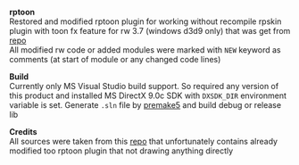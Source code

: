 **rptoon**\
Restored and modified rptoon plugin for working without recompile rpskin plugin with toon fx feature for rw 3.7 (windows d3d9 only) that was get from [repo](https://github.com/sigmaco/rwsrc-v37-pc/tree/master)\
All modified rw code or added modules were marked with `NEW` keyword as comments (at start of module or any changed code lines)

**Build**\
Currently only MS Visual Studio build support. So required any version of this product and installed MS DirectX 9.0c SDK with `DXSDK_DIR` environment variable is set. Generate `.sln` file by [premake5](https://premake.github.io/) and build debug or release lib

**Credits**\
All sources were taken from this [repo](https://github.com/sigmaco/rwsrc-v37-pc/tree/master) that unfortunately contains already modified too rptoon plugin that not drawing anything directly